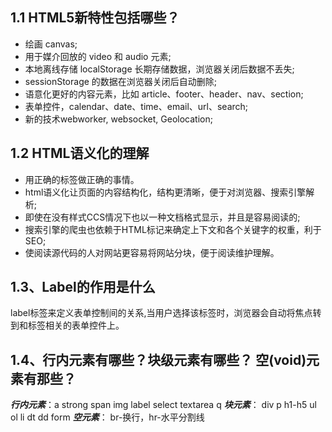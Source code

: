 ## 1.1 HTML5新特性包括哪些？
* 绘画 canvas;
* 用于媒介回放的 video 和 audio 元素;
* 本地离线存储 localStorage 长期存储数据，浏览器关闭后数据不丢失;
* sessionStorage 的数据在浏览器关闭后自动删除;
* 语意化更好的内容元素，比如 article、footer、header、nav、section;
* 表单控件，calendar、date、time、email、url、search;
* 新的技术webworker, websocket, Geolocation;

## 1.2 HTML语义化的理解
* 用正确的标签做正确的事情。
* html语义化让页面的内容结构化，结构更清晰，便于对浏览器、搜索引擎解析;
* 即使在没有样式CCS情况下也以一种文档格式显示，并且是容易阅读的;
* 搜索引擎的爬虫也依赖于HTML标记来确定上下文和各个关键字的权重，利于SEO;
* 使阅读源代码的人对网站更容易将网站分块，便于阅读维护理解。

## 1.3、Label的作用是什么
label标签来定义表单控制间的关系,当用户选择该标签时，浏览器会自动将焦点转到和标签相关的表单控件上。

## 1.4、行内元素有哪些？块级元素有哪些？ 空(void)元素有那些？
***行内元素***：a strong span img label select textarea q 
 ***块元素***： div p h1-h5 ul ol li dt dd form 
***空元素***： br-换行，hr-水平分割线

